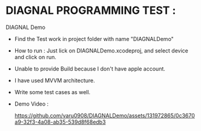 # DIAGNAL PROGRAMMING TEST : 
DIAGNAL Demo

- Find the Test work in project folder with name "DIAGNALDemo"
- How to run : Just lick on DIAGNALDemo.xcodeproj, and select device and click on run.
- Unable to provide Build because I don't have apple account.
- I have used MVVM architecture.
- Write some test cases as well.

- Demo Video :

  https://github.com/varu0908/DIAGNALDemo/assets/131972865/0c3670a9-32f3-4a08-ab35-539d8f68edb3
  
